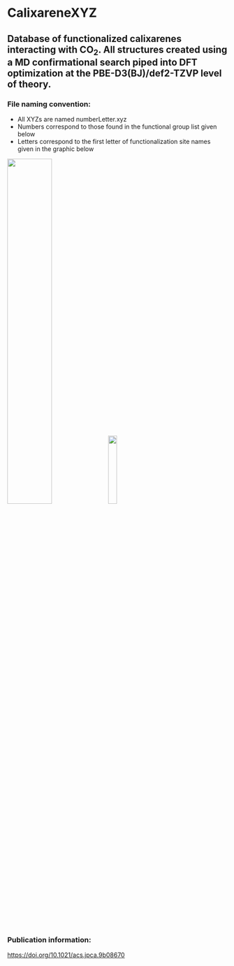 # CalixareneXYZ

## Database of functionalized calixarenes interacting with CO<sub>2</sub>. All structures created using a MD confirmational search piped into DFT optimization at the PBE-D3(BJ)/def2-TZVP level of theory.

### File naming convention:
- All XYZs are named numberLetter.xyz
- Numbers correspond to those found in the functional group list given below
- Letters correspond to the first letter of functionalization site names given in the graphic below

<img src="https://user-images.githubusercontent.com/39427025/67980662-4eda4f00-fbf5-11e9-834b-93aaec2b076c.JPG" width="45%"></img> <img src="https://user-images.githubusercontent.com/39427025/67980541-0b7fe080-fbf5-11e9-9e46-b7d31b913c52.jpg" width="20%"></img>

### Publication information:
https://doi.org/10.1021/acs.jpca.9b08670

